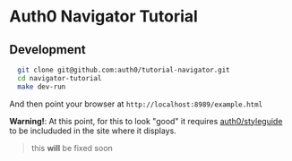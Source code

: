 # Auth0 Navigator Tutorial

## Development

  ```bash
    git clone git@github.com:auth0/tutorial-navigator.git
    cd navigator-tutorial
    make dev-run
  ```

  And then point your browser at `http://localhost:8989/example.html`

  **Warning!**: At this point, for this to look "good" it requires [auth0/styleguide](https://github.com/auth0/styleguide) to be includuded in the site where it displays.
  > this **will** be fixed soon
